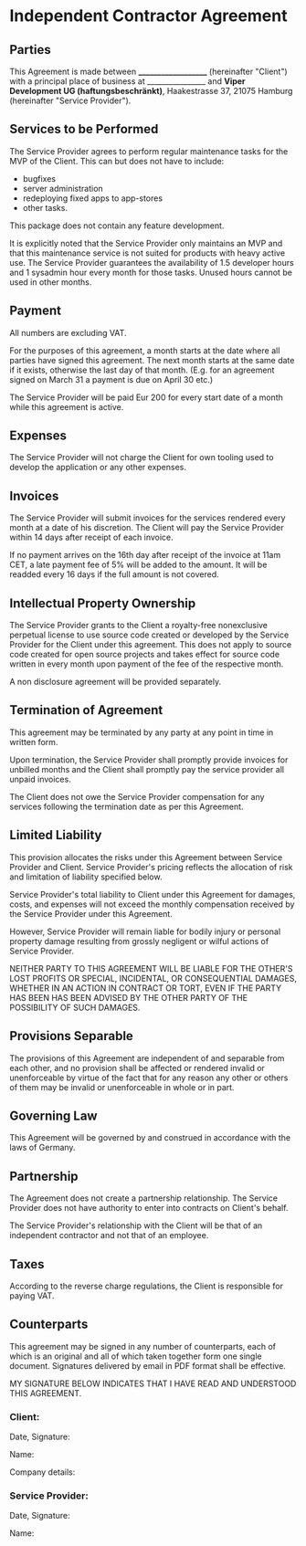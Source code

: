 # Independent Contractor Agreement

## Parties

This Agreement is made between **__________________** (hereinafter "Client")
with a principal place of business at ________________ and
**Viper Development UG (haftungsbeschränkt)**, Haakestrasse 37, 21075 Hamburg
(hereinafter "Service Provider").

## Services to be Performed

The Service Provider agrees to perform regular maintenance tasks for the
MVP of the Client. This can but does not have to include:

- bugfixes
- server administration
- redeploying fixed apps to app-stores
- other tasks.

This package does not contain any feature development.

It is explicitly noted that the Service Provider only maintains an MVP and
that this maintenance service is not suited for products with heavy active
use. The Service Provider guarantees the availability of 1.5 developer hours
and 1 sysadmin hour every month for those tasks. Unused hours cannot be used
in other months.

## Payment

All numbers are excluding VAT.

For the purposes of this agreement, a month starts at the date where all
parties have signed this agreement. The next month starts at the same date if
it exists, otherwise the last day of that month. (E.g. for an agreement signed
on March 31 a payment is due on April 30 etc.)

The Service Provider will be paid Eur 200 for every start date of a month while
this agreement is active.

## Expenses

The Service Provider will not charge the Client for own tooling used to develop
the application or any other expenses.

## Invoices

The Service Provider will submit invoices for the services rendered every
month at a date of his discretion. The Client will pay the Service Provider
within 14 days after receipt of each invoice.

If no payment arrives on the 16th day after receipt of the invoice at 11am CET,
a late payment fee of 5% will be added to the amount. It will be readded every
16 days if the full amount is not covered.

## Intellectual Property Ownership

The Service Provider grants to the Client a royalty-free nonexclusive perpetual
license to use source code created or developed by the Service Provider for the
Client under this agreement. This does not apply to source code created for
open source projects and takes effect for source code written in every month
upon payment of the fee of the respective month.

A non disclosure agreement will be provided separately.

## Termination of Agreement

This agreement may be terminated by any party at any point in time in written
form.

Upon termination, the Service Provider shall promptly provide invoices for
unbilled months and the Client shall promptly pay the service provider all unpaid
invoices.

The Client does not owe the Service Provider compensation for any
services following the termination date as per this Agreement.

## Limited Liability

This provision allocates the risks under this Agreement between Service Provider
and Client. Service Provider's pricing reflects the allocation of risk and
limitation of liability specified below.

Service Provider's total liability to Client under this Agreement for damages,
costs, and expenses will not exceed the monthly compensation received by the
Service Provider under this Agreement.

However, Service Provider will remain liable for bodily injury or personal
property damage resulting from grossly negligent or wilful actions of
Service Provider.

NEITHER PARTY TO THIS AGREEMENT WILL BE LIABLE FOR THE OTHER'S LOST
PROFITS OR SPECIAL, INCIDENTAL, OR CONSEQUENTIAL DAMAGES, WHETHER IN
AN ACTION IN CONTRACT OR TORT, EVEN IF THE PARTY HAS BEEN HAS BEEN
ADVISED BY THE OTHER PARTY OF THE POSSIBILITY OF SUCH DAMAGES.

## Provisions Separable

The provisions of this Agreement are independent of and separable from each
other, and no provision shall be affected or rendered invalid or unenforceable
by virtue of the fact that for any reason any other or others of them may be
invalid or unenforceable in whole or in part.

## Governing Law

This Agreement will be governed by and construed in accordance with the laws of
Germany.

## Partnership

The Agreement does not create a partnership relationship. The Service Provider
does not have authority to enter into contracts on Client's behalf.

The Service Provider's relationship with the Client will be that of an
independent contractor and not that of an employee.

## Taxes

According to the reverse charge regulations, the Client is responsible for
paying VAT.

## Counterparts

This agreement may be signed in any number of counterparts, each of which is an
original and all of which taken together form one single document. Signatures
delivered by email in PDF format shall be effective.

MY SIGNATURE BELOW INDICATES THAT I HAVE READ AND UNDERSTOOD THIS AGREEMENT.

### Client:

Date, Signature:

Name:

Company details:

### Service Provider:

Date, Signature:

Name:
